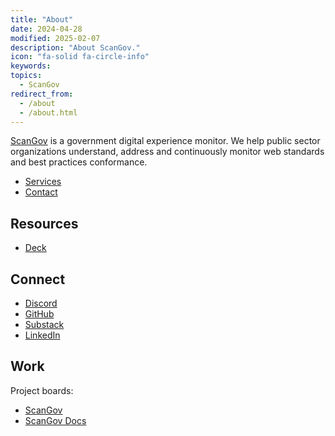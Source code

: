 ```yaml
---
title: "About"
date: 2024-04-28
modified: 2025-02-07
description: "About ScanGov."
icon: "fa-solid fa-circle-info"
keywords: 
topics:
  - ScanGov
redirect_from:
  - /about
  - /about.html
---
```


[ScanGov](https://scangov.org) is a government digital experience monitor. We help public sector organizations understand, address and continuously monitor web standards and best practices conformance.

* [Services](/services)
* [Contact](/contact)

## Resources

* [Deck](https://docs.google.com/presentation/d/1imlTLdhmIgWlZOAhTQUnxC_ewd7fdT7Z3_CR5ltQHY8/edit?usp=sharing)

## Connect

* [Discord](/community)
* [GitHub](https://github.com/scangov)
* [Substack](https://scangov.substack.com/subscribe)
* [LinkedIn](https://linkedin.com/company/scangov)

## Work

Project boards:

* [ScanGov](https://github.com/orgs/ScanGov/projects/2/views/1)
* [ScanGov Docs](https://github.com/orgs/ScanGov/projects/1/views/1)
